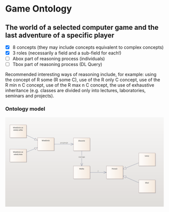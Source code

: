 # Game Ontology

## The world of a selected computer game and the last adventure of a specific player

- [x] 8 concepts (they may include concepts equivalent to complex concepts)
- [x] 3 roles (necessarily a field and a sub-field for each!)
- [ ] Abox part of reasoning process (individuals)
- [ ] Tbox part of reasoning process (DL Query)

Recommended interesting ways of reasoning include, for example:
using the concept of R some (R some C),
use of the R only C concept,
use of the R min n C concept,
use of the R max n C concept,
the use of exhaustive inheritance (e.g. classes are divided only into lectures, laboratories, seminars and projects).

### Ontology model

![OntologyModel](/model.png)
